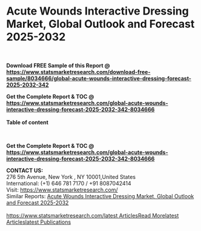 <h1>Acute Wounds Interactive Dressing Market, Global Outlook and Forecast 2025-2032</h1><br/><p><strong>Download FREE Sample of this Report @ <a href="https://www.statsmarketresearch.com/download-free-sample/8034666/global-acute-wounds-interactive-dressing-forecast-2025-2032-342">https://www.statsmarketresearch.com/download-free-sample/8034666/global-acute-wounds-interactive-dressing-forecast-2025-2032-342</a></strong></p><div><b>Get the Complete Report & TOC @ <a href="https://www.statsmarketresearch.com/global-acute-wounds-interactive-dressing-forecast-2025-2032-342-8034666">https://www.statsmarketresearch.com/global-acute-wounds-interactive-dressing-forecast-2025-2032-342-8034666</a></b></div><br><b>Table of content</b><p><br><div><b>Get the Complete Report & TOC @ <a href="https://www.statsmarketresearch.com/global-acute-wounds-interactive-dressing-forecast-2025-2032-342-8034666">https://www.statsmarketresearch.com/global-acute-wounds-interactive-dressing-forecast-2025-2032-342-8034666</a></b></div></p> <b>CONTACT US:</b><br>276 5th Avenue, New York , NY 10001,United States<br>International: (+1) 646 781 7170 / +91 8087042414<br>Visit: <a href="https://www.statsmarketresearch.com/">https://www.statsmarketresearch.com/</a><br>Similar Reports: <a href="https://www.statsmarketresearch.com/global-acute-wounds-interactive-dressing-forecast-2025-2032-342-8034666">Acute Wounds Interactive Dressing Market, Global Outlook and Forecast 2025-2032</a><br/><br/><a href="https://gyeongbokgung.com">https://www.statsmarketresearch.com/</a><a href="https://hallyeomaritime.com">latest Articles</a><a href="https://jingwansa.com">Read More</a><a href=https://nguoiviet.jp/">latest Articles</a><a href="https://www.intelmarketresearch.com/">latest Publications</a>